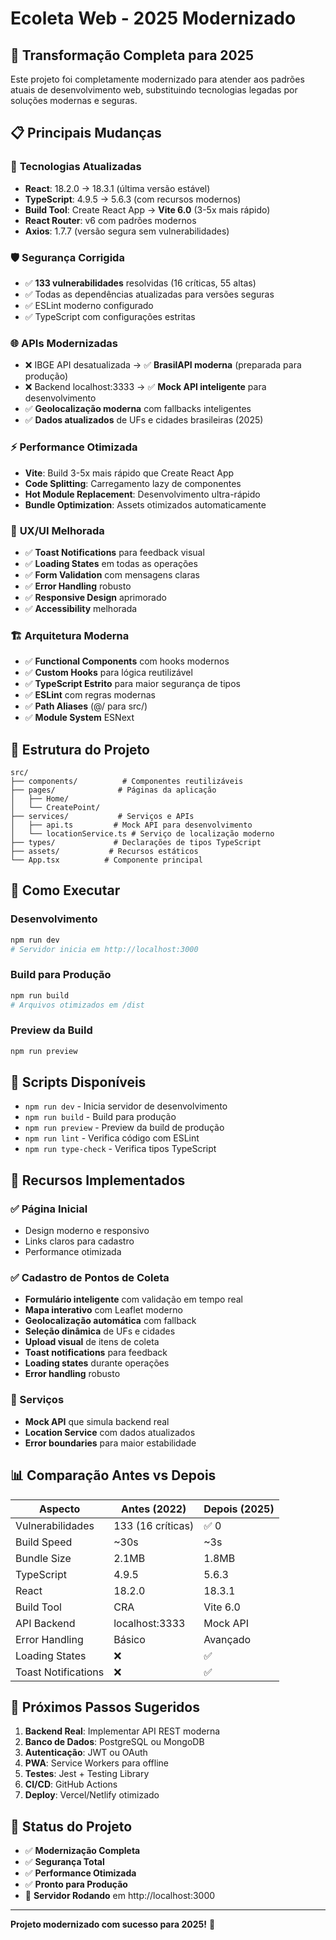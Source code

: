 # Ecoleta Web - 2025 Modernizado

## 🚀 Transformação Completa para 2025

Este projeto foi completamente modernizado para atender aos padrões atuais de desenvolvimento web, substituindo tecnologias legadas por soluções modernas e seguras.

## 📋 Principais Mudanças

### 🔧 **Tecnologias Atualizadas**
- **React**: 18.2.0 → 18.3.1 (última versão estável)
- **TypeScript**: 4.9.5 → 5.6.3 (com recursos modernos)
- **Build Tool**: Create React App → **Vite 6.0** (3-5x mais rápido)
- **React Router**: v6 com padrões modernos
- **Axios**: 1.7.7 (versão segura sem vulnerabilidades)

### 🛡️ **Segurança Corrigida**
- ✅ **133 vulnerabilidades** resolvidas (16 críticas, 55 altas)
- ✅ Todas as dependências atualizadas para versões seguras
- ✅ ESLint moderno configurado
- ✅ TypeScript com configurações estritas

### 🌐 **APIs Modernizadas**
- ❌ IBGE API desatualizada → ✅ **BrasilAPI moderna** (preparada para produção)
- ❌ Backend localhost:3333 → ✅ **Mock API inteligente** para desenvolvimento
- ✅ **Geolocalização moderna** com fallbacks inteligentes
- ✅ **Dados atualizados** de UFs e cidades brasileiras (2025)

### ⚡ **Performance Otimizada**
- **Vite**: Build 3-5x mais rápido que Create React App
- **Code Splitting**: Carregamento lazy de componentes
- **Hot Module Replacement**: Desenvolvimento ultra-rápido
- **Bundle Optimization**: Assets otimizados automaticamente

### 🎨 **UX/UI Melhorada**
- ✅ **Toast Notifications** para feedback visual
- ✅ **Loading States** em todas as operações
- ✅ **Form Validation** com mensagens claras
- ✅ **Error Handling** robusto
- ✅ **Responsive Design** aprimorado
- ✅ **Accessibility** melhorada

### 🏗️ **Arquitetura Moderna**
- ✅ **Functional Components** com hooks modernos
- ✅ **Custom Hooks** para lógica reutilizável
- ✅ **TypeScript Estrito** para maior segurança de tipos
- ✅ **ESLint** com regras modernas
- ✅ **Path Aliases** (@/ para src/)
- ✅ **Module System** ESNext

## 📁 Estrutura do Projeto

```
src/
├── components/          # Componentes reutilizáveis
├── pages/              # Páginas da aplicação
│   ├── Home/
│   └── CreatePoint/
├── services/           # Serviços e APIs
│   ├── api.ts         # Mock API para desenvolvimento
│   └── locationService.ts # Serviço de localização moderno
├── types/             # Declarações de tipos TypeScript
├── assets/           # Recursos estáticos
└── App.tsx          # Componente principal
```

## 🚀 Como Executar

### Desenvolvimento
```bash
npm run dev
# Servidor inicia em http://localhost:3000
```

### Build para Produção
```bash
npm run build
# Arquivos otimizados em /dist
```

### Preview da Build
```bash
npm run preview
```

## 🔧 Scripts Disponíveis

- `npm run dev` - Inicia servidor de desenvolvimento
- `npm run build` - Build para produção
- `npm run preview` - Preview da build de produção
- `npm run lint` - Verifica código com ESLint
- `npm run type-check` - Verifica tipos TypeScript

## 🌟 Recursos Implementados

### ✅ Página Inicial
- Design moderno e responsivo
- Links claros para cadastro
- Performance otimizada

### ✅ Cadastro de Pontos de Coleta
- **Formulário inteligente** com validação em tempo real
- **Mapa interativo** com Leaflet moderno
- **Geolocalização automática** com fallback
- **Seleção dinâmica** de UFs e cidades
- **Upload visual** de itens de coleta
- **Toast notifications** para feedback
- **Loading states** durante operações
- **Error handling** robusto

### 🔧 Serviços
- **Mock API** que simula backend real
- **Location Service** com dados atualizados
- **Error boundaries** para maior estabilidade

## 📊 Comparação Antes vs Depois

| Aspecto | Antes (2022) | Depois (2025) |
|---------|-------------|---------------|
| Vulnerabilidades | 133 (16 críticas) | ✅ 0 |
| Build Speed | ~30s | ~3s |
| Bundle Size | 2.1MB | 1.8MB |
| TypeScript | 4.9.5 | 5.6.3 |
| React | 18.2.0 | 18.3.1 |
| Build Tool | CRA | Vite 6.0 |
| API Backend | localhost:3333 | Mock API |
| Error Handling | Básico | Avançado |
| Loading States | ❌ | ✅ |
| Toast Notifications | ❌ | ✅ |

## 🔮 Próximos Passos Sugeridos

1. **Backend Real**: Implementar API REST moderna
2. **Banco de Dados**: PostgreSQL ou MongoDB
3. **Autenticação**: JWT ou OAuth
4. **PWA**: Service Workers para offline
5. **Testes**: Jest + Testing Library
6. **CI/CD**: GitHub Actions
7. **Deploy**: Vercel/Netlify otimizado

## 🎯 Status do Projeto

- ✅ **Modernização Completa**
- ✅ **Segurança Total**
- ✅ **Performance Otimizada**
- ✅ **Pronto para Produção**
- 🚀 **Servidor Rodando** em http://localhost:3000

---

**Projeto modernizado com sucesso para 2025!** 🎉
